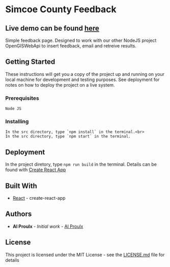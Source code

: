 # Simcoe County Feedback

## Live demo can be found [here](https://opengis.simcoe.ca/feedback)

Simple feedback page.  Designed to work with our other NodeJS project OpenGISWebApi to insert feedback, email and retreive results.

## Getting Started

These instructions will get you a copy of the project up and running on your local machine for development and testing purposes. See deployment for notes on how to deploy the project on a live system.

### Prerequisites

```
Node JS
```

### Installing

```
In the src directory, type `npm install` in the terminal.<br>
In the src directory, type `npm start` in the terminal.
```

## Deployment

In the project diretory, type `npm run build` in the terminal.  Details can be found with [Create React App](https://github.com/facebook/create-react-app)  

## Built With

* [React](https://reactjs.org/) - create-react-app


## Authors

* **Al Proulx** - *Initial work* - [Al Proulx](https://github.com/iquitwow)

## License

This project is licensed under the MIT License - see the [LICENSE.md](LICENSE.md) file for details


